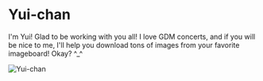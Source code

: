 Yui-chan
========

I'm Yui! Glad to be working with you all! I love GDM concerts, and if you will be nice to me, I'll help you download tons of images from your favorite imageboard! Okay? ^_^

![Yui-chan](http://yui.aurielle.cz/images/yui.png)